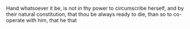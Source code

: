 Hand whatsoever it be, is not in thy power to circumscribe herself, and by their natural constitution, that thou be always ready to die, than so to co-operate with him, that he that
